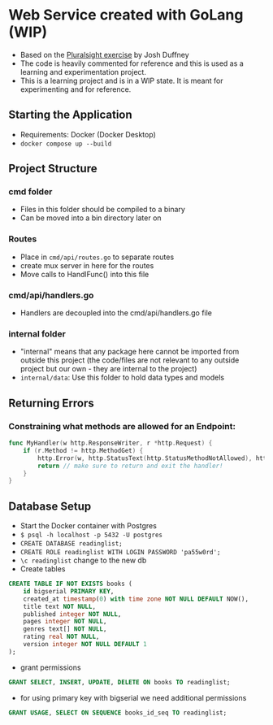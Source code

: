 # Web Service created with GoLang (WIP)

- Based on the [Pluralsight exercise](https://app.pluralsight.com/library/courses/go-building-web-services-applications/table-of-contents) by Josh Duffney
- The code is heavily commented for reference and this is used as a learning and experimentation project.
- This is a learning project and is in a WIP state. It is meant for experimenting and for reference.

## Starting the Application

- Requirements: Docker (Docker Desktop)
- `docker compose up --build`

## Project Structure

### cmd folder

- Files in this folder should be compiled to a binary
- Can be moved into a bin directory later on

### Routes

- Place in `cmd/api/routes.go` to separate routes
- create mux server in here for the routes
- Move calls to HandlFunc() into this file

### cmd/api/handlers.go

- Handlers are decoupled into the cmd/api/handlers.go file

### internal folder

- "internal" means that any package here cannot be imported from outside this project (the code/files are not relevant to any outside project but our own - they are internal to the project)
- `internal/data`: Use this folder to hold data types and models

## Returning Errors

### Constraining what methods are allowed for an Endpoint:

```go
func MyHandler(w http.ResponseWriter, r *http.Request) {
    if (r.Method != http.MethodGet) {
        http.Error(w, http.StatusText(http.StatusMethodNotAllowed), http.StatusMethodNotAllowed)
        return // make sure to return and exit the handler!
    }
}
```

## Database Setup

- Start the Docker container with Postgres
- `$ psql -h localhost -p 5432 -U postgres`
- `CREATE DATABASE readinglist;`
- `CREATE ROLE readinglist WITH LOGIN PASSWORD 'pa55w0rd';`
- `\c readinglist` change to the new db
- Create tables

```sql
CREATE TABLE IF NOT EXISTS books (
    id bigserial PRIMARY KEY,
    created_at timestamp(0) with time zone NOT NULL DEFAULT NOW(),
    title text NOT NULL,
    published integer NOT NULL,
    pages integer NOT NULL,
    genres text[] NOT NULL,
    rating real NOT NULL,
    version integer NOT NULL DEFAULT 1
);
```

- grant permissions

```sql
GRANT SELECT, INSERT, UPDATE, DELETE ON books TO readinglist;
```

- for using primary key with bigserial we need additional permissions

```sql
GRANT USAGE, SELECT ON SEQUENCE books_id_seq TO readinglist;
```
